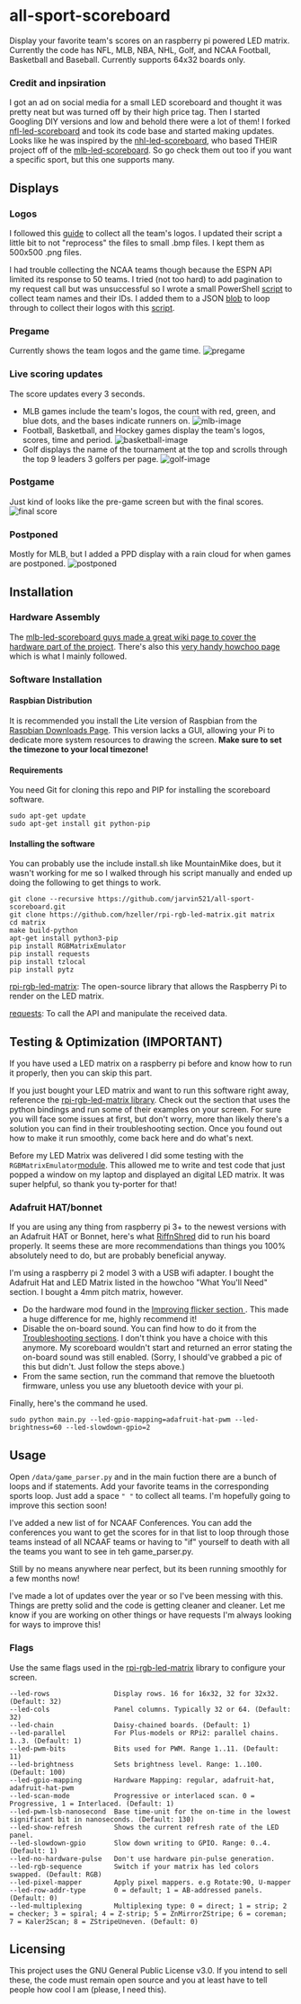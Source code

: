 # all-sport-scoreboard

Display your favorite team's scores on an raspberry pi powered LED matrix. Currently the code has NFL, MLB, NBA, NHL, Golf, and NCAA Football, Basketball and Baseball. Currently supports 64x32 boards only.

### Credit and inpsiration
I got an ad on social media for a small LED scoreboard and thought it was pretty neat but was turned off by their high price tag. Then I started Googling DIY versions and low and behold there were a lot of them! I forked [nfl-led-scoreboard](https://github.com/mikemountain/nfl-led-scoreboard) and took its code base and started making updates. Looks like he was inspired by the [nhl-led-scoreboard](https://github.com/riffnshred/nhl-led-scoreboard), who based THEIR project off of the [mlb-led-scoreboard](https://github.com/MLB-LED-Scoreboard/mlb-led-scoreboard). So go check them out too if you want a specific sport, but this one supports many.

## Displays

### Logos
I followed this [guide](https://learn.adafruit.com/led-matrix-sports-scoreboard/prep-the-team-logos) to collect all the team's logos.  I updated their script a little bit to not "reprocess" the files to small .bmp files. I kept them as 500x500 .png files.

I had trouble collecting the NCAA teams though because the ESPN API limited its response to 50 teams. I tried (not too hard) to add pagination to my request call but was unsuccessful so I wrote a small PowerShell [script](./ncaa.ps1) to collect team names and their IDs. I added them to a JSON [blob](./ncaa.json) to loop through to collect their logos with this [script](./ncaa_logos.py).

### Pregame
Currently shows the team logos and the game time. ![pregame](imgs/pre_game.jpg)

### Live scoring updates
The score updates every 3 seconds.
- MLB games include the team's logos, the count with red, green, and blue dots, and the bases indicate runners on. ![mlb-image](imgs/MLB_mid_game.jpg)
- Football, Basketball, and Hockey games display the team's logos, scores, time and period. ![basketball-image](imgs/NBA_mid_game.jpg)
- Golf displays the name of the tournament at the top and scrolls through the top 9 leaders 3 golfers per page. ![golf-image](imgs/Golf.jpg)

### Postgame
Just kind of looks like the pre-game screen but with the final scores. ![final score](imgs/post_game.jpg)

### Postponed
Mostly for MLB, but I added a PPD display with a rain cloud for when games are postponed. ![postponed](imgs/postponed.jpg)


## Installation
### Hardware Assembly
The [mlb-led-scoreboard guys made a great wiki page to cover the hardware part of the project](https://github.com/MLB-LED-Scoreboard/mlb-led-scoreboard/wiki). There's also this [very handy howchoo page](https://howchoo.com/g/otvjnwy4mji/diy-raspberry-pi-nhl-scoreboard-led-panel) which is what I mainly followed.

### Software Installation
#### Raspbian Distribution
It is recommended you install the Lite version of Raspbian from the [Raspbian Downloads Page](https://www.raspberrypi.org/downloads/raspbian/). This version lacks a GUI, allowing your Pi to dedicate more system resources to drawing the screen.
**Make sure to set the timezone to your local timezone!**

#### Requirements
You need Git for cloning this repo and PIP for installing the scoreboard software.
```
sudo apt-get update
sudo apt-get install git python-pip
```

#### Installing the software
You can probably use the include install.sh like MountainMike does, but it wasn't working for me so I walked through his script manually and ended up doing the following to get things to work.

```
git clone --recursive https://github.com/jarvin521/all-sport-scoreboard.git
git clone https://github.com/hzeller/rpi-rgb-led-matrix.git matrix
cd matrix
make build-python
apt-get install python3-pip
pip install RGBMatrixEmulator
pip install requests
pip install tzlocal
pip install pytz
```
[rpi-rgb-led-matrix](https://github.com/hzeller/rpi-rgb-led-matrix/tree/master/bindings/python#building): The open-source library that allows the Raspberry Pi to render on the LED matrix.

[requests](https://requests.kennethreitz.org/en/master/): To call the API and manipulate the received data.

## Testing & Optimization (IMPORTANT)
If you have used a LED matrix on a raspberry pi before and know how to run it properly, then you can skip this part.

If you just bought your LED matrix and want to run this software right away, reference the [rpi-rgb-led-matrix library](https://github.com/hzeller/rpi-rgb-led-matrix/). Check out the section that uses the python bindings and run some of their examples on your screen. For sure you will face some issues at first, but don't worry, more than likely there's a solution you can find in their troubleshooting section.
Once you found out how to make it run smoothly, come back here and do what's next.

Before my LED Matrix was delivered I did some testing with the `RGBMatrixEmulator`[module](https://github.com/ty-porter/RGBMatrixEmulator).  This allowed me to write and test code that just popped a window on my laptop and displayed an digital LED matrix.  It was super helpful, so thank you ty-porter for that!

### Adafruit HAT/bonnet
If you are using any thing from raspberry pi 3+ to the newest versions with an Adafruit HAT or Bonnet, here's what [RiffnShred](https://github.com/riffnshred) did to run his board properly. It seems these are more recommendations than things you 100% absolutely need to do, but are probably beneficial anyway.

I'm using a raspberry pi 2 model 3 with a USB wifi adapter. I bought the Adafruit Hat and LED Matrix listed in the howchoo "What You'll Need" section. I bought a 4mm pitch matrix, however.

* Do the hardware mod found in the [Improving flicker section ](https://github.com/hzeller/rpi-rgb-led-matrix#improving-flicker). This made a huge difference for me, highly recommend it!
* Disable the on-board sound. You can find how to do it from the [Troubleshooting sections](https://github.com/hzeller/rpi-rgb-led-matrix#troubleshooting). I don't think you have a choice with this anymore.  My scoreboard wouldn't start and returned an error stating the on-board sound was still enabled. (Sorry, I should've grabbed a pic of this but didn't. Just follow the steps above.)
* From the same section, run the command that remove the bluetooth firmware, unless you use any bluetooth device with your pi.

Finally, here's the command he used.
```
sudo python main.py --led-gpio-mapping=adafruit-hat-pwm --led-brightness=60 --led-slowdown-gpio=2
```

## Usage
Open `/data/game_parser.py` and in the main fuction there are a bunch of loops and if statements. Add your favorite teams in the corresponding sports loop.  Just add a space `" "` to collect all teams. I'm hopefully going to improve this section soon!

I've added a new list of for NCAAF Conferences.  You can add the conferences you want to get the scores for in that list to loop through those teams instead of all NCAAF teams or having to "if" yourself to death with all the teams you want to see in teh game_parser.py.

Still by no means anywhere near perfect, but its been running smoothly for a few months now!

I've made a lot of updates over the year or so I've been messing with this.  Things are pretty solid and the code is getting cleaner and cleaner.  Let me know if you are working on other things or have requests I'm always looking for ways to improve this!

### Flags
Use the same flags used in the [rpi-rgb-led-matrix](https://github.com/hzeller/rpi-rgb-led-matrix/) library to configure your screen.
```
--led-rows                Display rows. 16 for 16x32, 32 for 32x32. (Default: 32)
--led-cols                Panel columns. Typically 32 or 64. (Default: 32)
--led-chain               Daisy-chained boards. (Default: 1)
--led-parallel            For Plus-models or RPi2: parallel chains. 1..3. (Default: 1)
--led-pwm-bits            Bits used for PWM. Range 1..11. (Default: 11)
--led-brightness          Sets brightness level. Range: 1..100. (Default: 100)
--led-gpio-mapping        Hardware Mapping: regular, adafruit-hat, adafruit-hat-pwm
--led-scan-mode           Progressive or interlaced scan. 0 = Progressive, 1 = Interlaced. (Default: 1)
--led-pwm-lsb-nanosecond  Base time-unit for the on-time in the lowest significant bit in nanoseconds. (Default: 130)
--led-show-refresh        Shows the current refresh rate of the LED panel.
--led-slowdown-gpio       Slow down writing to GPIO. Range: 0..4. (Default: 1)
--led-no-hardware-pulse   Don't use hardware pin-pulse generation.
--led-rgb-sequence        Switch if your matrix has led colors swapped. (Default: RGB)
--led-pixel-mapper        Apply pixel mappers. e.g Rotate:90, U-mapper
--led-row-addr-type       0 = default; 1 = AB-addressed panels. (Default: 0)
--led-multiplexing        Multiplexing type: 0 = direct; 1 = strip; 2 = checker; 3 = spiral; 4 = Z-strip; 5 = ZnMirrorZStripe; 6 = coreman; 7 = Kaler2Scan; 8 = ZStripeUneven. (Default: 0)
```

## Licensing
This project uses the GNU General Public License v3.0. If you intend to sell these, the code must remain open source and you at least have to tell people how cool I am (please, I need this).

